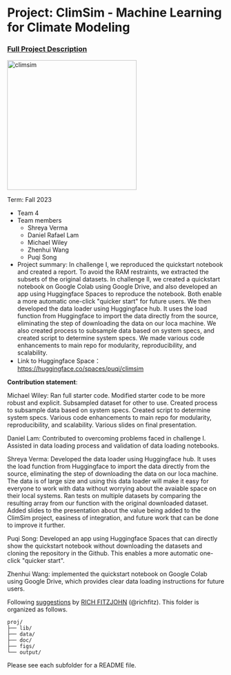 # Project: ClimSim - Machine Learning for Climate Modeling

### [Full Project Description](doc/project3_desc.md)

<img src="https://leap-stc.github.io/ClimSim/_images/fig_1.png" alt="climsim" width="300"/>

Term: Fall 2023

-   Team 4
-   Team members
    -   Shreya Verma
    -   Daniel Rafael Lam
    -   Michael Wiley
    -   Zhenhui Wang
    -   Puqi Song
-   Project summary: In challenge I, we reproduced the quickstart notebook and created a report. To avoid the RAM restraints, we extracted the subsets of the original datasets. In challenge II, we created a quickstart notebook on Google Colab using Google Drive, and also developed an app using Huggingface Spaces to reproduce the notebook. Both enable a more automatic one-click "quicker start" for future users. We then developed the data loader using Huggingface hub. It uses the load function from Huggingface to import the data directly from the source, eliminating the step of downloading the data on our loca machine. We also created process to subsample data based on system specs, and created script to determine system specs. We made various code enhancements to main repo for modularity, reproducibility, and scalability.
-   Link to Huggingface Space：<https://huggingface.co/spaces/puqi/climsim>

**Contribution statement**:

Michael Wiley: Ran full starter code. Modified starter code to be more robust and explicit. Subsampled dataset for other to use. Created process to subsample data based on system specs. Created script to determine system specs. Various code enhancements to main repo for modularity, reproducibility, and scalability. Various slides on final presentation.

Daniel Lam: Contributed to overcoming problems faced in challenge I. Assisted in data loading process and validation of data loading notebooks.

Shreya Verma: Developed the data loader using Huggingface hub. It uses the load function from Huggingface to import the data directly from the source, eliminating the step of downloading the data on our loca machine. The data is of large size and using this data loader will make it easy for everyone to work with data without worrying about the avaiable space on their local systems. Ran tests on multiple datasets by comparing the resulting array from our function with the original downloaded dataset. Added slides to the presentation about the value being added to the ClimSim project, easiness of integration, and future work that can be done to improve it further. 

Puqi Song: Developed an app using Huggingface Spaces that can directly show the quickstart notebook without downloading the datasets and cloning the repository in the Github. This enables a more automatic one-click "quicker start".
  
Zhenhui Wang: implemented the quickstart notebook on Google Colab using Google Drive, which provides clear data loading instructions for future users.

Following [suggestions](http://nicercode.github.io/blog/2013-04-05-projects/) by [RICH FITZJOHN](http://nicercode.github.io/about/#Team) (@richfitz). This folder is organized as follows.

```         
proj/
├── lib/
├── data/
├── doc/
├── figs/
└── output/
```

Please see each subfolder for a README file.
